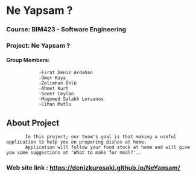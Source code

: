 # Ne Yapsam ?

### Course:  BIM423 - Software Engineering
### Project: Ne Yapsam ?
#### Group Members: 
                -Fırat Deniz Ardahan
                -Ömer Kaya
                -Zelimhan Önlü
                -Ahmet Kurt
                -Soner Ceylan
                -Magomed Salakh Lorsanov
                -Cihan Mutlu
                
                
                
  ##                              About Project   
                                
                               
           In this project; our team's goal is that making a useful application to help you on preparing dishes at home. 
           Application will follow your food stock at home and will give you some suggestions at 'What to make for meal?'.. 
           
 ### Web site link : https://denizkurosaki.github.io/NeYapsam/
                      
